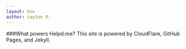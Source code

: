 ```yaml
---
layout: box
author: Leyton R.
---
```

###What powers Helpd.me?
This site is powered by CloudFlare, GitHub Pages, and Jekyll.
